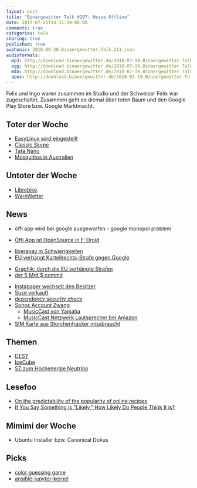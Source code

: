 ```yaml
---
layout: post
title: "Binärgewitter Talk #207: Heise Offline"
date: 2017-07-21T14:15:59-06:00
comments: true
categories: talk
sharing: true
published: true
auphonic: 2018-09-20.Binaergewitter.Talk.211.json
audioformats:
  mp3: http://download.binaergewitter.de/2018-07-19.Binaergewitter.Talk.207.mp3
  ogg: http://download.binaergewitter.de/2018-07-19.Binaergewitter.Talk.207.ogg
  m4a: http://download.binaergewitter.de/2018-07-19.Binaergewitter.Talk.207.m4a
  opus: http://download.binaergewitter.de/2018-07-19.Binaergewitter.Talk.207.opus
---
```

Felix und Ingo waren zusammen im Studio und der Schweizer Felix war zugeschaltet. Zusammen geht es diemal über toten Baum und den Google Play Store bzw. Google 
Marktmacht.

## Toter der Woche
- [EasyLinux wird eingestellt]( http://www.pro-linux.de/news/1/26097/zeitschrift-easylinux-wird-eingestellt.html )
- [Classic Skype](https://www.heise.de/newsticker/meldung/Microsoft-veroeffentlicht-Skype-8-0-fuer-den-Desktop-4111796.html )
- [Tata Nano]( https://tech.slashdot.org/story/18/07/11/2154239/rip-tata-nano-the-worlds-cheapest-car )
- [ Mosquittos in Australien]( https://news.slashdot.org/story/18/07/14/010217/australian-experiment-wipes-out-over-80-of-disease-carrying-mosquitoes )


## Untoter der Woche
- [Librebike]( https://www.heise.de/newsticker/meldung/LibreBike-Aufruf-zur-Befreiung-der-Obikes-4109065.html )
- [WarnWetter]( https://www.heise.de/newsticker/meldung/Wetter-App-WarnWetter-verstoesst-nicht-gegen-das-Wettbewerbsrecht-4111431.html )


## News
- öffi app wird bei google ausgeworfen - google monopol problem
 * [Öffi App ist OpenSource in F-Droid](https://www.heise.de/newsticker/meldung/Oeffi-wird-Open-Source-und-landet-auf-F-Droid-4112915.html )
- [liberapay in Schwierigkeiten]( https://medium.com/liberapay-blog/liberapay-is-in-trouble-b58b40714d82 )
- [EU verhängt Kartellrechts-Strafe gegen Google]( 
https://www.heise.de/newsticker/meldung/4-3-Milliarden-Euro-EU-Kommission-verhaengt-Rekordstrafe-gegen-Google-4113754.html)
 * [Graphik: durch die EU verhängte Strafen](https://de.statista.com/infografik/10029/strafen-fuer-wettbewerbsverstoesse-in-der-eu/)
 * [der 5 Mrd $ commit]( https://android.googlesource.com/platform/packages/apps/GlobalSearch/+/592150ac00086400415afe936d96f04d3be3ba0c )
- [Instapaper wechselt den Besitzer]( http://blog.instapaper.com/post/175953870856 )
- [Suse verkauft]( https://tech.slashdot.org/story/18/07/02/2134226/suse-linux-sold-for-25-billion )
- [dependency security check]( https://blog.github.com/2018-07-12-security-vulnerability-alerts-for-python/ )
- [Sonos Account Zwang]( https://www.heise.de/mac-and-i/meldung/Sonos-veraergert-Nutzer-mit-Account-Zwang-4111267.html )
  * [MusicCast von Yamaha]( https://usa.yamaha.com/products/contents/audio_visual/musiccast/index.html )
  * [MusicCast Netzwerk Lautsprecher bei Amazon]( https://amzn.to/2JM9Tw2 )
- [SIM Karte aus Storchentracker missbraucht]( https://www.theregister.co.uk/2018/07/03/stork_mobile_theft/ )

## Themen

- [DESY]( https://www.desy.de/ )
- [IceCube](https://de.wikipedia.org/wiki/IceCube )
- [SZ zum Hochenergie Neutrino]( https://www.sueddeutsche.de/wissen/astronomie-physiker-spueren-extreme-energiequelle-im-all-auf-1.4051341 )

## Lesefoo
- [On the predictability of the popularity of online recipes]( https://epjdatascience.springeropen.com/articles/10.1140/epjds/s13688-018-0149-5 )
- [If You Say Something is "Likely," How Likely Do People Think It is?]( https://hbr.org/2018/07/if-you-say-something-is-likely-how-likely-do-people-think-it-is )

## Mimimi der Woche
- Ubuntu Installer bzw. Canonical Dokus 

## Picks
- [color guessing game]( https://color-guessing-game.glitch.me/ )
- [ansible-jupyter-kernel]( https://github.com/ansible/ansible-jupyter-kernel )
